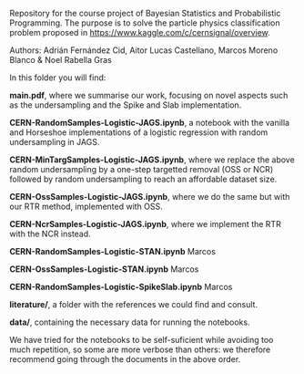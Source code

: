 Repository for the course project of Bayesian Statistics and Probabilistic Programming. The purpose is to solve the particle physics classification problem proposed in https://www.kaggle.com/c/cernsignal/overview.

Authors: Adrián Fernández Cid, Aitor Lucas Castellano, Marcos Moreno Blanco & Noel Rabella Gras

In this folder you will find:

**main.pdf**, where we summarise our work, focusing on novel aspects such as the undersampling and the Spike and Slab implementation.

**CERN-RandomSamples-Logistic-JAGS.ipynb**, a notebook with the vanilla and Horseshoe implementations of a logistic regression with random undersampling in JAGS.

**CERN-MinTargSamples-Logistic-JAGS.ipynb**, where we replace the above random undersampling by a one-step targetted removal (OSS or NCR) followed by random undersampling to reach an affordable dataset size.

**CERN-OssSamples-Logistic-JAGS.ipynb**, where we do the same but with our RTR method, implemented with OSS.

**CERN-NcrSamples-Logistic-JAGS.ipynb**, where we implement the RTR with the NCR instead.

**CERN-RandomSamples-Logistic-STAN.ipynb** Marcos

**CERN-OssSamples-Logistic-STAN.ipynb** Marcos

**CERN-RandomSamples-Logistic-SpikeSlab.ipynb** Marcos

**literature/**, a folder with the references we could find and consult.

**data/**, containing the necessary data for running the notebooks.

We have tried for the notebooks to be self-suficient while avoiding too much repetition, so some are more verbose than others: we therefore recommend going through the documents in the above order. 

